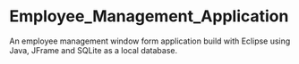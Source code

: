 # Employee_Management_Application
 An employee management window form application build with Eclipse using Java, JFrame and SQLite as a local database.
